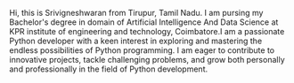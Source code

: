 Hi, this is Srivigneshwaran from Tirupur, Tamil Nadu. I am pursing my Bachelor's degree in domain of Artificial Intelligence And Data Science at KPR institute of engineering and technology, Coimbatore.I am a passionate Python developer with a keen interest in exploring and mastering the endless possibilities of Python programming. I am eager to contribute to innovative projects, tackle challenging problems, and grow both personally and professionally in the field of Python development.
